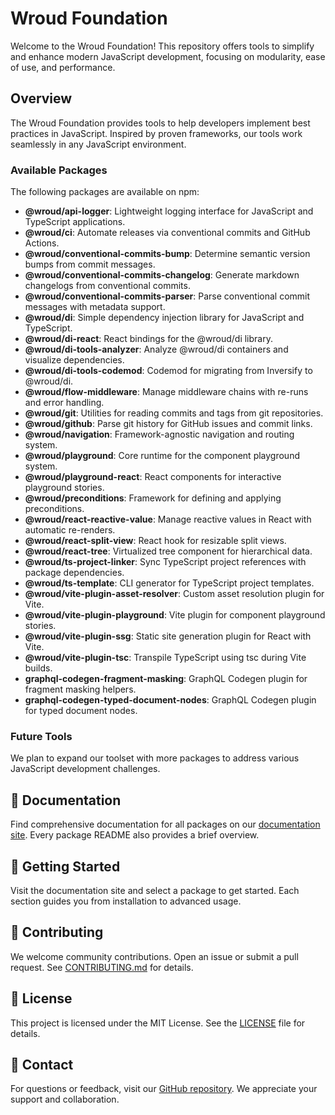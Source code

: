 # Wroud Foundation

Welcome to the Wroud Foundation! This repository offers tools to simplify and enhance modern JavaScript development, focusing on modularity, ease of use, and performance.

## Overview

The Wroud Foundation provides tools to help developers implement best practices in JavaScript. Inspired by proven frameworks, our tools work seamlessly in any JavaScript environment.

### Available Packages

The following packages are available on npm:

- **@wroud/api-logger**: Lightweight logging interface for JavaScript and TypeScript applications.
- **@wroud/ci**: Automate releases via conventional commits and GitHub Actions.
- **@wroud/conventional-commits-bump**: Determine semantic version bumps from commit messages.
- **@wroud/conventional-commits-changelog**: Generate markdown changelogs from conventional commits.
- **@wroud/conventional-commits-parser**: Parse conventional commit messages with metadata support.
- **@wroud/di**: Simple dependency injection library for JavaScript and TypeScript.
- **@wroud/di-react**: React bindings for the @wroud/di library.
- **@wroud/di-tools-analyzer**: Analyze @wroud/di containers and visualize dependencies.
- **@wroud/di-tools-codemod**: Codemod for migrating from Inversify to @wroud/di.
- **@wroud/flow-middleware**: Manage middleware chains with re-runs and error handling.
- **@wroud/git**: Utilities for reading commits and tags from git repositories.
- **@wroud/github**: Parse git history for GitHub issues and commit links.
- **@wroud/navigation**: Framework-agnostic navigation and routing system.
- **@wroud/playground**: Core runtime for the component playground system.
- **@wroud/playground-react**: React components for interactive playground stories.
- **@wroud/preconditions**: Framework for defining and applying preconditions.
- **@wroud/react-reactive-value**: Manage reactive values in React with automatic re-renders.
- **@wroud/react-split-view**: React hook for resizable split views.
- **@wroud/react-tree**: Virtualized tree component for hierarchical data.
- **@wroud/ts-project-linker**: Sync TypeScript project references with package dependencies.
- **@wroud/ts-template**: CLI generator for TypeScript project templates.
- **@wroud/vite-plugin-asset-resolver**: Custom asset resolution plugin for Vite.
- **@wroud/vite-plugin-playground**: Vite plugin for component playground stories.
- **@wroud/vite-plugin-ssg**: Static site generation plugin for React with Vite.
- **@wroud/vite-plugin-tsc**: Transpile TypeScript using tsc during Vite builds.
- **graphql-codegen-fragment-masking**: GraphQL Codegen plugin for fragment masking helpers.
- **graphql-codegen-typed-document-nodes**: GraphQL Codegen plugin for typed document nodes.

### Future Tools

We plan to expand our toolset with more packages to address various JavaScript development challenges.

## 📖 Documentation

Find comprehensive documentation for all packages on our [documentation site](https://wroud.dev). Every package README also provides a brief overview.

## 🚀 Getting Started

Visit the documentation site and select a package to get started. Each section guides you from installation to advanced usage.

## 🤝 Contributing

We welcome community contributions. Open an issue or submit a pull request. See [CONTRIBUTING.md](CONTRIBUTING.md) for details.

## 📜 License

This project is licensed under the MIT License. See the [LICENSE](LICENSE) file for details.

## 💬 Contact

For questions or feedback, visit our [GitHub repository](https://github.com/wroud/foundation). We appreciate your support and collaboration.
